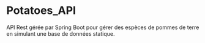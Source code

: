 # Potatoes_API
API Rest gérée par Spring Boot pour gérer des espèces de pommes de terre en simulant une base de données statique.
